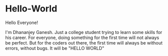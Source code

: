 # Hello-World

Hello Everyone!

I'm Dhananjey Ganesh. Just a college student trying to learn some skills for his career.
For everyone, doing something for the first time will not always be perfect.
But for the coders out there, the first time will always be without errors, without bugs.
It will be "HELLO WORLD"
